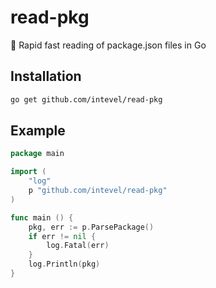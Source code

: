# read-pkg

🌠 Rapid fast reading of package.json files in Go

## Installation

```bash
go get github.com/intevel/read-pkg
```

## Example

```go
package main

import (
	"log"
	p "github.com/intevel/read-pkg"
)

func main () {
	pkg, err := p.ParsePackage()
	if err != nil {
		log.Fatal(err)
	}
	log.Println(pkg)
}
```
